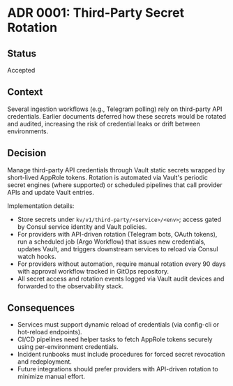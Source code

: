# ADR 0001: Third-Party Secret Rotation

## Status
Accepted

## Context
Several ingestion workflows (e.g., Telegram polling) rely on third-party API credentials. Earlier documents deferred how these secrets would be rotated and audited, increasing the risk of credential leaks or drift between environments.

## Decision
Manage third-party API credentials through Vault static secrets wrapped by short-lived AppRole tokens. Rotation is automated via Vault's periodic secret engines (where supported) or scheduled pipelines that call provider APIs and update Vault entries.

Implementation details:
- Store secrets under `kv/v1/third-party/<service>/<env>`; access gated by Consul service identity and Vault policies.
- For providers with API-driven rotation (Telegram bots, OAuth tokens), run a scheduled job (Argo Workflow) that issues new credentials, updates Vault, and triggers downstream services to reload via Consul watch hooks.
- For providers without automation, require manual rotation every 90 days with approval workflow tracked in GitOps repository.
- All secret access and rotation events logged via Vault audit devices and forwarded to the observability stack.

## Consequences
- Services must support dynamic reload of credentials (via config-cli or hot-reload endpoints).
- CI/CD pipelines need helper tasks to fetch AppRole tokens securely using per-environment credentials.
- Incident runbooks must include procedures for forced secret revocation and redeployment.
- Future integrations should prefer providers with API-driven rotation to minimize manual effort.
